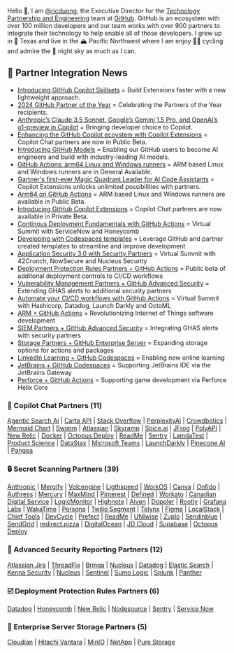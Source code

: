 Hello 👋, I am [@ricduong](https://www.linkedin.com/in/rickduong/), the Executive Director for the [Technology Partnership and Engineering]([url](https://partner.github.com/technology-partners)) team at [GitHub](http://github.com). GitHub is an ecosystem with over 100 million developers and our team works with over 900 partners to integrate their technology to help enable all of those developers.
I grew up in 🐂 Texas and live in the 🏔️ Pacific Northwest where I am enjoy 🚴‍♂️ cycling and admire the 🎇 night sky as much as I can. 

## 📰 Partner Integration News
- [Introducing GitHub Copilot Skillsets](https://github.blog/changelog/2024-11-19-build-copilot-extensions-faster-with-skillsets/) = Build Extensions faster with a new lightweight approach.
- [2024 GitHub Partner of the Year](https://github.blog/news-insights/company-news/celebrating-the-github-awards-2024-recipients/) = Celebrating the Partners of the Year recipients.
- [Anthropic’s Claude 3.5 Sonnet, Google’s Gemini 1.5 Pro, and OpenAI’s o1-preview in Copilot](https://github.blog/news-insights/product-news/bringing-developer-choice-to-copilot/) = Bringing developer choice to Copilot.
- [Enhancing the GitHub Copilot ecoystem with Copilot Extensions](https://github.blog/news-insights/product-news/enhancing-the-github-copilot-ecosystem-with-copilot-extensions-now-in-public-beta/) = Copilot Chat partners are now in Public Beta.
- [Introducing GitHub Models](https://github.blog/news-insights/product-news/introducing-github-models/) = Enabling our GitHub users to become AI engineers and build with industry-leading AI models.
- [GitHub Actions: arm64 Linux and Windows runners](https://github.blog/changelog/2024-09-03-github-actions-arm64-linux-and-windows-runners-are-now-generally-available) = ARM based Linux and Windows runners are in General Available.
- [Gartner's first-ever Magic Quadrant Leader for AI Code Assistants](https://github.blog/news-insights/company-news/github-named-a-leader-in-the-gartner-first-ever-magic-quadrant-for-ai-code-assistants/) = Copilot Extensions unlocks unlimited possibilities with partners.
- [Arm64 on GitHub Actions](https://github.blog/2024-06-03-arm64-on-github-actions-powering-faster-more-efficient-build-systems/) = ARM based Linux and Windows runners are available in Public Beta.
- [Introducing GitHub Copilot Extensions](https://github.blog/2024-05-21-introducing-github-copilot-extensions/) = Copilot Chat partners are now available in Private Beta.
- [Continous Deployment Fundamentals with GitHub Actions](https://resources.github.com/webcasts/continuous-deployment-fundamentals-with-github-actions/) = Virtual Summit with ServiceNow and Honeycomb
- [Developing with Codespaces templates](https://github.blog/2023-08-24-unleashing-github-codespaces-templates-to-ignite-your-development/) = Leverage GitHub and partner created templates to streamline and improve development
- [Application Security 3.0 with Security Partners](https://resources.github.com/security/virtual-summit/?utm_source=social&utm_medium=invite&utm_campaign=2023q3_webinar_amer-security_virtual_summit) = Virtual Summit with 42Crunch, NowSecure and Nucleus Security
- [Deployment Protection Rules Partners + GitHub Actions](https://github.blog/2023-04-20-announcing-github-actions-deployment-protection-rules-now-in-public-beta/) = Public beta of additonal deployment controls to CI/CD workflows
- [Vulnerability Management Partners + GitHub Advanced Security](https://github.blog/2023-03-10-introducing-github-vulnerability-management-integrations-for-security-professionals/) = Extending GHAS alerts to additional security partners
- [Automate your CI/CD workflows with GitHub Actions](https://www.youtube.com/watch?v=qy_HaIaNbkE) = Virtual Summit with Hashicorp, Datadog, Launch Darkly and OctoML
- [ARM + GitHub Actions](https://github.blog/2022-11-02-github-partners-with-arm-to-revolutionize-internet-of-things-software-development-with-github-actions/) = Revolutionizing Internet of Things software development
- [SIEM Partners + GitHub Advanced Security](https://github.blog/2022-10-13-introducing-github-advanced-security-siem-integrations-for-security-professionals/) = Integrating GHAS alerts with security partners
- [Storage Partners + GitHub Enterprise Server](https://github.com/github-technology-partners/ghes-storage-partners) = Expanding storage options for actions and packages
- [LinkedIn Learning + GitHub Codespaces](https://www.linkedin.com/learning/learning-github-codespaces) = Enabling new online learning
- [JetBrains + GitHub Codespaces](https://github.blog/changelog/2022-11-09-github-codespaces-with-jetbrains-ides-public-beta/) = Supporting JetBrains IDE via the JetBrains Gateway
- [Perforce + GitHub Actions](https://www.perforce.com/blog/vcs/perforce-github-helix-core-actions) = Supporting game development via Perforce Helix Core

### 💬 Copilot Chat Partners (11)
[Agentic Search Ai](https://github.com/marketplace/agentic-search-ai)
| [Carta API](https://github.com/marketplace/carta-api)
| [Stack Overflow](https://github.com/marketplace/stack-overflow-extension-for-github-copilot)
| [PerplexityAI](https://github.com/marketplace/perplexityai)
| [Crowdbotics](https://github.com/marketplace/crowdbotics-for-github-copilot)
| [Mermaid Chart](https://github.com/marketplace/mermaid-chart)
| [Swimm](https://github.com/marketplace/swimm-for-github-copilot)
| [Atlassian](https://github.com/marketplace/atlassian)
| [Skyramp](https://github.com/marketplace/skyramp-for-github-copilot)
| [Spice.ai](https://github.com/marketplace/spice-ai-for-github-copilot)
| [JFrog](https://github.com/marketplace/jfrog)
| [PolyAPI](https://github.com/marketplace/polyapi)
| [New Relic](https://github.com/marketplace/newrelic-copilot-extension)
| [Docker](https://github.com/marketplace/docker-for-github-copilot)
| [Octopus Deploy](https://github.com/marketplace/octopus-github-copilot-extension)
| [ReadMe](https://github.com/marketplace/readme-api)
| [Sentry](https://github.com/marketplace/sentry-github-copilot-extension)
| [LamdaTest](https://github.com/marketplace/lambdatest)
| [Product Science](https://github.com/marketplace/productscience-app)
| [DataStax](https://github.com/marketplace/datastax-astra-db-copilot-plugin)
| [Microsoft Teams](https://github.com/marketplace/teamsapp)
| [LaunchDarkly](https://github.com/marketplace/launchdarkly-copilot-extension)
| [Pinecone AI](https://github.com/marketplace/pinecone-ai)
| [Pangea](https://github.com/marketplace/pangea-cyber)

### 🔒 Secret Scanning Partners (39)
[Anthropic](https://github.blog/changelog/2024-08-20-anthropic-is-now-a-github-secret-scanning-partner/)
| [Mergify](https://github.blog/changelog/2024-03-27-mergify-is-now-a-github-secret-scanning-partner/)
| [Volcengine](https://github.blog/changelog/2024-03-27-volcengine-is-now-a-github-secret-scanning-partner/)
| [Ligthspeed](https://github.blog/changelog/2024-03-26-lightspeed-is-now-a-github-secret-scanning-partner/)
| [WorkOS](https://github.blog/changelog/2024-03-26-workos-is-now-a-github-secret-scanning-partner/)
| [Canva](https://github.blog/changelog/2023-12-21-canva-is-now-a-github-secret-scanning-partner/)
| [Onfido](https://github.blog/changelog/2023-10-31-onfido-is-now-a-github-secret-scanning-partner/)
| [Authress](https://github.blog/changelog/2023-10-20-authress-is-now-a-github-secret-scanning-partner/)
| [Mercury](https://github.blog/changelog/2023-10-19-mercury-is-now-a-github-secret-scanning-partner/)
| [MaxMind](https://github.blog/changelog/2023-10-05-maxmind-is-now-a-github-secret-scanning-partner/)
| [Pinterest](https://github.blog/changelog/2023-10-04-pinterest-is-now-a-github-secret-scanning-partner/)
| [Defined](https://github.blog/changelog/2023-07-20-defined-is-now-a-github-secret-scanning-partner)
| [Workato](https://github.blog/changelog/2023-07-05-workato-is-now-a-github-secret-scanning-partner/)
| [Canadian Digital Service](https://github.blog/changelog/2023-05-25-candian-digital-service-is-now-a-github-secret-scanning-partner/)
| [LogicMonitor](https://github.blog/changelog/2023-05-19-logicmonitor-is-now-a-github-secret-scanning-partner/)
| [Highnote](https://github.blog/changelog/2023-05-17-highnote-is-now-a-github-secret-scanning-partner)
| [Aiven](https://github.blog/changelog/2023-05-10-aiven-is-a-github-secret-scanning-partner/)
| [Doppler](https://github.blog/changelog/2023-05-03-doppler-is-a-github-secret-scanning-partner/)
| [Rootly](https://github.blog/changelog/2023-05-02-rootly-is-now-a-github-secret-scanning-partner/)
| [Grafana Labs](https://github.blog/changelog/2023-04-28-grafana-labs-is-now-a-github-secret-scanning-partner/)
| [WakaTime](https://github.blog/changelog/2023-02-10-wakatime-is-now-a-github-secret-scanning-partner)
| [Persona](https://github.blog/changelog/2023-02-03-persona-is-now-a-github-secret-scanning-partner)
| [Twilio Segment](https://github.blog/changelog/2023-01-20-twilio-segment-is-now-a-github-secret-scanning-partner)
| [Telynx](https://github.blog/changelog/2022-12-09-telnyx-is-now-a-github-secret-scanning-partner)
| [Figma](https://github.blog/changelog/2022-11-21-figma-is-now-a-github-secret-scanning-partner)
| [LocalStack](https://github.blog/changelog/2022-11-16-localstack-is-now-a-github-secret-scanning-partner)
| [Chief Tools](https://github.blog/changelog/2022-10-26-chief-tools-is-now-a-github-secret-scanning-partner)
| [DevCycle](https://github.blog/changelog/2022-09-27-devcycle-is-now-a-github-secret-scanning-partner)
| [Prefect](https://github.blog/changelog/2022-08-18-prefect-is-now-a-github-secret-scanning-partner)
| [ReadMe](https://github.blog/changelog/2022-08-17-readme-is-now-a-github-secret-scanning-partner)
| [UNIwise](https://github.blog/changelog/2022-08-16-uniwise-is-now-a-github-secret-scanning-partner)
| [Zuplo](https://github.blog/changelog/2022-07-13-zuplo-is-now-a-github-secret-scanning-partner)
| [Sendinblue](https://github.blog/changelog/2022-07-11-sendinblue-is-now-a-github-secret-scanning-partner-2)
| [SendGrid](https://github.blog/changelog/2022-06-20-sendgrid-is-now-a-github-secret-scanning-partner)
| [redirect.pizza](https://github.blog/changelog/2022-06-09-redirect-pizza-is-now-a-github-secret-scanning-partner)
| [DigitalOcean](https://github.blog/changelog/2022-05-13-digitalocean-is-now-a-github-secret-scanning-partner)
| [JD Cloud](https://github.blog/changelog/2022-04-14-jd-cloud-is-now-a-github-secret-scanning-partner)
| [Supabase](https://github.blog/changelog/2022-03-28-supabase-is-now-a-github-secret-scanning-partner)
| [Octopus Deploy](https://github.blog/changelog/2022-03-18-octopus-deploy-is-now-a-github-secret-scanning-partner)

### 🔔 Advanced Security Reporting Partners (12)
[Atlassian Jira](https://community.atlassian.com/t5/DevOps-articles/Manage-GitHub-Advanced-Security-vulnerabilities-in-Jira/ba-p/2482106)
|  [ThreadFix](https://github.com/marketplace/actions/upload-code-scanning-results-to-threadfix)
 | [Brinqa](https://www.brinqa.com/connectors/) 
 | [Nucleus](https://nucleussec.com/use-cases/github/) 
 | [Datadog](https://docs.datadoghq.com/integrations/github/) 
 | [Elastic Search](https://docs.elastic.co/integrations/github) 
 | [Kenna Security](https://github.com/KennaSecurity/toolkit) 
 | [Nucleus](https://help.nucleussec.com/docs/githubapp) 
 | [Sentinel](https://azuremarketplace.microsoft.com/en-us/marketplace/apps/microsoftcorporation1622712991604.sentinel4github?tab=overview) 
 | [Sumo Logic](https://www.sumologic.com/application/github/) 
 | [Splunk](https://github.com/splunk/github_app_for_splunk/) 
 | [Panther](https://panther.com/integrations/github-logs/)

### ☑️ Deployment Protection Rules Partners (6)
[Datadog](https://docs.datadoghq.com/continuous_integration/guides/github_gating)
| [Honeycomb](https://www.honeycomb.io/blog/honeycomb-deployment-protection-rules?utm_medium=partner&utm_source=github&utm_campaign=2023bd_gates&utm_content=blog)
| [New Relic](https://docs.newrelic.com/whats-new/2023/04/whats-new-04-20-github-integration)
| [Nodesource](http://nodesource.com/)
| [Sentry](https://bit.ly/sentry-github-deploy-protection)
| [Service Now](https://www.servicenow.com/products/devops.html)

### 💾 Enterprise Server Storage Partners (5)
[Cloudian](https://cloudian.com/products/hyperstore/) 
| [Hitachi Vantara](https://www.hitachivantara.com/en-us/products/storage/object-storage.html) 
| [MinIO](https://docs.min.io/minio/baremetal/) 
| [NetApp](https://www.netapp.com/data-storage/storagegrid/) 
| [Pure Storage](https://www.purestorage.com/products/file-and-object/flashblade.html)

